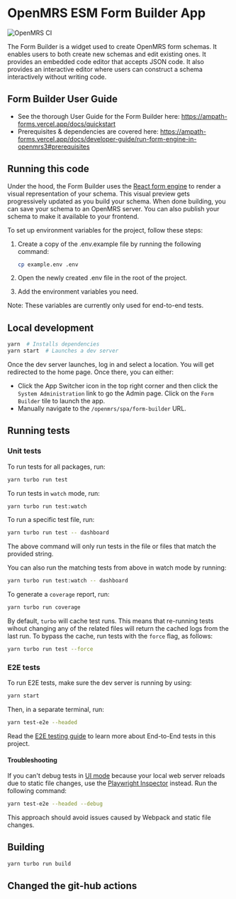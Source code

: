 # OpenMRS ESM Form Builder App

![OpenMRS CI](https://github.com/openmrs/openmrs-esm-form-builder/actions/workflows/node.js.yml/badge.svg)

The Form Builder is a widget used to create OpenMRS form schemas. It enables users to both create new schemas and edit existing ones. It provides an embedded code editor that accepts JSON code. It also provides an interactive editor where users can construct a schema interactively without writing code.

## Form Builder User Guide

* See the thorough User Guide for the Form Builder here: <https://ampath-forms.vercel.app/docs/quickstart>
* Prerequisites & dependencies are covered here: <https://ampath-forms.vercel.app/docs/developer-guide/run-form-engine-in-openmrs3#prerequisites>

## Running this code

Under the hood, the Form Builder uses the [React form engine](https://www.npmjs.com/package/@openmrs/esm-form-engine-lib) to render a visual representation of your schema. This visual preview gets progressively updated as you build your schema. When done building, you can save your schema to an OpenMRS server. You can also publish your schema to make it available to your frontend.

To set up environment variables for the project, follow these steps:

1. Create a copy of the .env.example file by running the following command:

    ```bash
    cp example.env .env
    ```

2. Open the newly created .env file in the root of the project.

3. Add the environment variables you need.

Note: These variables are currently only used for end-to-end tests.

## Local development

```sh
yarn  # Installs dependencies
yarn start  # Launches a dev server
```

Once the dev server launches, log in and select a location. You will get redirected to the home page. Once there, you can either:

* Click the App Switcher icon in the top right corner and then click the `System Administration` link to go the Admin page. Click on the `Form Builder` tile to launch the app.
* Manually navigate to the `/openmrs/spa/form-builder` URL.

## Running tests

### Unit tests

To run tests for all packages, run:

```bash
yarn turbo run test
```

To run tests in `watch` mode, run:

```bash
yarn turbo run test:watch
```

To run a specific test file, run:

```bash
yarn turbo run test -- dashboard
```

The above command will only run tests in the file or files that match the provided string.

You can also run the matching tests from above in watch mode by running:

```bash
yarn turbo run test:watch -- dashboard
```

To generate a `coverage` report, run:

```bash
yarn turbo run coverage
```

By default, `turbo` will cache test runs. This means that re-running tests wihout changing any of the related files will return the cached logs from the last run. To bypass the cache, run tests with the `force` flag, as follows:

```bash
yarn turbo run test --force
```

### E2E tests

To run E2E tests, make sure the dev server is running by using:

```sh
yarn start
```

Then, in a separate terminal, run:

```sh
yarn test-e2e --headed
```

Read the [E2E testing guide](https://o3-docs.openmrs.org/docs/frontend-modules/end-to-end-testing) to learn more about End-to-End tests in this project.

#### Troubleshooting

If you can't debug tests in [UI mode](https://playwright.dev/docs/test-ui-mode) because your local web server reloads due to static file changes, use the [Playwright Inspector](https://playwright.dev/docs/running-tests#debug-tests-with-the-playwright-inspector) instead. Run the following command:

```sh
yarn test-e2e --headed --debug
```

This approach should avoid issues caused by Webpack and static file changes.

## Building

```sh
yarn turbo run build
```
## Changed the git-hub actions